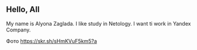 ## Hello, All

My name is Alyona Zaglada. I like study in Netology. I want ti work in Yandex Company.

Фото <https://skr.sh/sHmKVuF5km5?a>